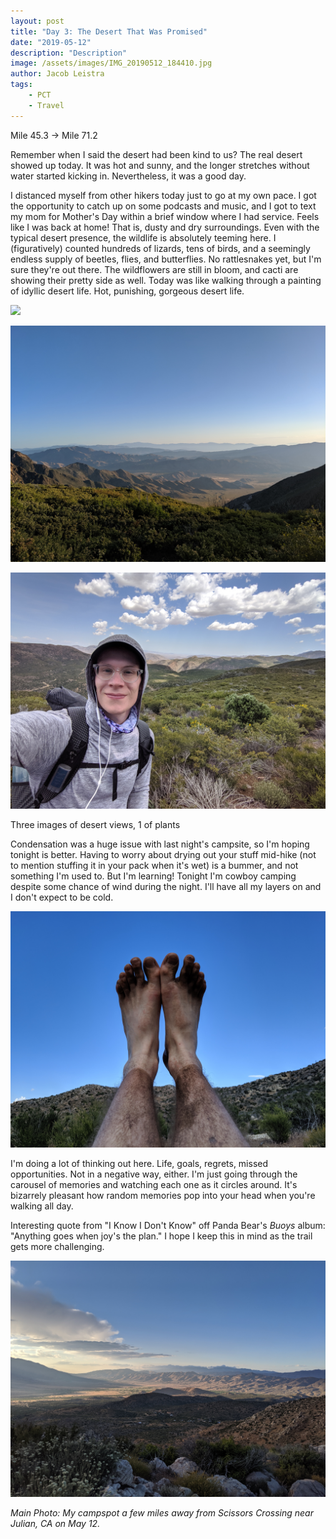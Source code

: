 ```yaml
---
layout: post
title: "Day 3: The Desert That Was Promised"
date: "2019-05-12"
description: "Description"
image: /assets/images/IMG_20190512_184410.jpg
author: Jacob Leistra
tags:
    - PCT
    - Travel
---
```

Mile 45.3 -> Mile 71.2

Remember when I said the desert had been kind to us? The real desert showed up today. It was hot and sunny, and the longer stretches without water started kicking in. Nevertheless, it was a good day.

I distanced myself from other hikers today just to go at my own pace. I got the opportunity to catch up on some podcasts and music, and I got to text my mom for Mother's Day within a brief window where I had service. Feels like I was back at home! That is, dusty and dry surroundings. Even with the typical desert presence, the wildlife is absolutely teeming here. I (figuratively) counted hundreds of lizards, tens of birds, and a seemingly endless supply of beetles, flies, and butterflies. No rattlesnakes yet, but I'm sure they're out there. The wildflowers are still in bloom, and cacti are showing their pretty side as well. Today was like walking through a painting of idyllic desert life. Hot, punishing, gorgeous desert life.

![](/assets/images/IMG_20190512_074710.jpg)

![](/assets/images/IMG_20190512_062257.jpg)

![](/assets/images/IMG_20190512_130832.jpg)

Three images of desert views, 1 of plants

Condensation was a huge issue with last night's campsite, so I'm hoping tonight is better. Having to worry about drying out your stuff mid-hike (not to mention stuffing it in your pack when it's wet) is a bummer, and not something I'm used to. But I'm learning! Tonight I'm cowboy camping despite some chance of wind during the night. I'll have all my layers on and I don't expect to be cold.

![](/assets/images/IMG_20190512_172630.jpg)

I'm doing a lot of thinking out here. Life, goals, regrets, missed opportunities. Not in a negative way, either. I'm just going through the carousel of memories and watching each one as it circles around. It's bizarrely pleasant how random memories pop into your head when you're walking all day.

Interesting quote from "I Know I Don't Know" off Panda Bear's *Buoys* album: "Anything goes when joy's the plan." I hope I keep this in mind as the trail gets more challenging.

![](/assets/images/IMG_20190512_184500.jpg)

*Main Photo: My campspot a few miles away from Scissors Crossing near Julian, CA on May 12.*

